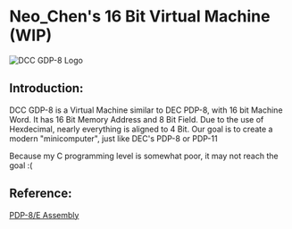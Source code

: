 # Neo_Chen's 16 Bit Virtual Machine (WIP)

![DCC GDP-8 Logo](https://gitlab.com/NeoWorkgroup/GDP-8/raw/master/Logo/DCC_GDP-8_Logo.png "Yes, this is our logo")

## Introduction:

DCC GDP-8 is a Virtual Machine similar to DEC PDP-8, with 16 bit Machine Word.
It has 16 Bit Memory Address and 8 Bit Field.
Due to the use of Hexdecimal, nearly everything is aligned to 4 Bit.
Our goal is to create a modern "minicomputer", just like DEC's PDP-8 or PDP-11

Because my C programming level is somewhat poor, it may not reach the goal :(
## Reference:
[PDP-8/E Assembly](http://homepage.divms.uiowa.edu/~jones/pdp8/man/)
